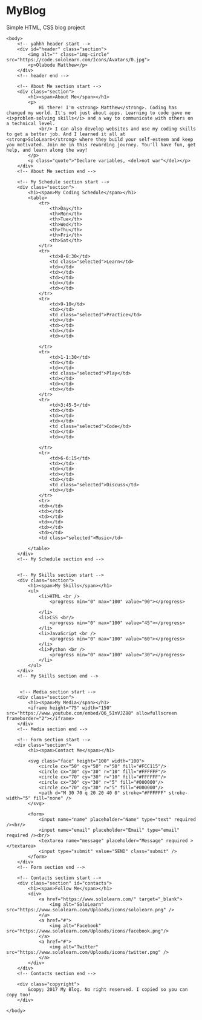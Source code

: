 # MyBlog
Simple HTML, CSS blog project <!DOCTYPE html>
<html>
    <head>
        <title>Ola's Blogpspot</title>
        <link href="https://fonts.googleapis.com/css?family=Handlee" rel="stylesheet">
    </head>
    
    <body>
        <!-- yahhh header start -->
        <div id="header" class="section">
            <img alt="" class="img-circle" src="https://code.sololearn.com/Icons/Avatars/0.jpg">
            <p>Olabode Matthew</p>
        </div>
        <!-- header end -->
        
        <!-- About Me section start -->
        <div class="section">
            <h1><span>About Me</span></h1>
            <p>
                Hi there! I'm <strong> Matthew</strong>. Coding has changed my world. It's not just about apps. Learning to code gave me <i>problem-solving skills</i> and a way to communicate with others on a technical level.
                <br/> I can also develop websites and use my coding skills to get a better job. And I learned it all at <strong>SoloLearn</strong> where they build your self-esteem and keep you motivated. Join me in this rewarding journey. You'll have fun, get help, and learn along the way!
            </p>
            <p class="quote">"Declare variables, <del>not war"</del></p>
        </div>
        <!-- About Me section end -->
        
        <!-- My Schedule section start -->
        <div class="section">
            <h1><span>My Coding Schedule</span></h1>
            <table>
                <tr>
                    <th>Day</th>
                    <th>Mon</th>
                    <th>Tue</th>
                    <th>Wed</th>
                    <th>Thu</th>
                    <th>Fri</th>
                    <th>Sat</th>
                </tr>
                <tr>
                    <td>8-8:30</td>
                    <td class="selected">Learn</td>
                    <td></td>
                    <td></td>
                    <td></td>
                    <td></td>
                    <td></td>
                </tr>
                <tr>
                    <td>9-10</td>
                    <td></td>
                    <td class="selected">Practice</td>
                    <td></td>
                    <td></td>
                    <td></td>
                    <td></td>
        
                </tr>
                <tr>
                    <td>1-1:30</td>
                    <td></td>
                    <td></td>
                    <td class="selected">Play</td>
                    <td></td>
                    <td></td>
                    <td></td>
                </tr>
                <tr>
                    <td>3:45-5</td>
                    <td></td>
                    <td></td>
                    <td></td>
                    <td class="selected">Code</td>
                    <td></td>
                    <td></td>
                
                </tr>
                <tr>
                    <td>6-6:15</td>
                    <td></td>
                    <td></td>
                    <td></td>
                    <td></td>
                    <td class="selected">Discuss</td>
                    <td></td>
                </tr>
                <tr>
                <td></td>
                <td></td>
                <td></td>
                <td></td>
                <td></td>
                <td></td>
                <td class="selected">Music</td>
            
            </table>
        </div>
        <!-- My Schedule section end -->
        
        
        <!-- My Skills section start -->
        <div class="section">
            <h1><span>My Skills</span></h1>
            <ul>
                <li>HTML <br />
                    <progress min="0" max="100" value="90"></progress>
            
                </li>
                <li>CSS <br/>
                    <progress min="0" max="100" value="45"></progress>
                </li>
                <li>JavaScript <br />
                    <progress min="0" max="100" value="60"></progress>
                </li>
                <li>Python <br />
                    <progress min="0" max="100" value="30"></progress>
                </li>
            </ul>
        </div>
        <!-- My Skills section end -->
        
        
         <!-- Media section start -->
        <div class="section">
            <h1><span>My Media</span></h1>
            <iframe height="75" width="150" src="https://www.youtube.com/embed/Q6_5InVJZ88" allowfullscreen frameborder="2"></iframe>
        </div>
        <!-- Media section end -->
        
        <!-- Form section start -->
       <div class="section">
            <h1><span>Contact Me</span></h1>
            
            <svg class="face" height="100" width="100">
                <circle cx="50" cy="50" r="50" fill="#FCC115"/>
                <circle cx="30" cy="30" r="10" fill="#FFFFFF"/>
                <circle cx="70" cy="30" r="10" fill="#FFFFFF"/>
                <circle cx="30" cy="30" r="5" fill="#000000"/>
                <circle cx="70" cy="30" r="5" fill="#000000"/>
                <path d="M 30 70 q 20 20 40 0" stroke="#FFFFFF" stroke-width="5" fill="none" />
            </svg>
                 
            <form>
                <input name="name" placeholder="Name" type="text" required /><br/>
                <input name="email" placeholder="Email" type="email" required /><br/>
                <textarea name="message" placeholder="Message" required ></textarea>
                <input type="submit" value="SEND" class="submit" />
            </form>
        </div>
        <!-- Form section end -->
        
        <!-- Contacts section start -->
        <div class="section" id="contacts">
            <h1><span>Follow Me</span></h1>
            <div>
                <a href="https://www.sololearn.com/" target="_blank">
                    <img alt="SoloLearn" src="https://www.sololearn.com/Uploads/icons/sololearn.png" />
                </a>
                <a href="#">
                    <img alt="Facebook" src="https://www.sololearn.com/Uploads/icons/facebook.png"/>
                </a>
                <a href="#">
                    <img alt="Twitter" src="https://www.sololearn.com/Uploads/icons/twitter.png" />
                </a>
            </div>
        </div>
        <!-- Contacts section end -->
        
        <div class="copyright">
            &copy; 2017 My Blog. No right reserved. I copied so you can copy too!
        </div>
        
    </body>
</html>
